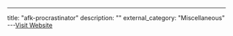 ---
title: "afk-procrastinator"
description: ""
external_category: "Miscellaneous"
---[Visit Website](https://github.com/afk-procrastinator)

